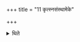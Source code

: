 +++
title = "11 कृत्स्नसंस्थामेके"

+++

<details><summary>थिते</summary>

कृत्स्नसंस्थामेके ११
</details>
